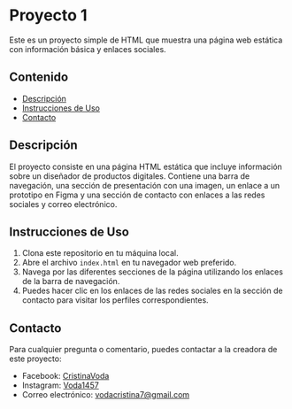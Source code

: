 # Proyecto 1

Este es un proyecto simple de HTML que muestra una página web estática con información básica y enlaces sociales.

## Contenido

- [Descripción](#descripción)
- [Instrucciones de Uso](#instrucciones-de-uso)
- [Contacto](#contacto)

## Descripción

El proyecto consiste en una página HTML estática que incluye información sobre un diseñador de productos digitales. Contiene una barra de navegación, una sección de presentación con una imagen, un enlace a un prototipo en Figma y una sección de contacto con enlaces a las redes sociales y correo electrónico.

## Instrucciones de Uso

1. Clona este repositorio en tu máquina local.
2. Abre el archivo `index.html` en tu navegador web preferido.
3. Navega por las diferentes secciones de la página utilizando los enlaces de la barra de navegación.
4. Puedes hacer clic en los enlaces de las redes sociales en la sección de contacto para visitar los perfiles correspondientes.

## Contacto

Para cualquier pregunta o comentario, puedes contactar a la creadora de este proyecto:

- Facebook: [CristinaVoda](https://www.facebook.com/CristinaVoda)
- Instagram: [Voda1457](https://www.instagram.com/Voda1457)
- Correo electrónico: vodacristina7@gmail.com
